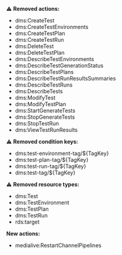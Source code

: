 :warning: **Removed actions:**

- dms:CreateTest
- dms:CreateTestEnvironments
- dms:CreateTestPlan
- dms:CreateTestRun
- dms:DeleteTest
- dms:DeleteTestPlan
- dms:DescribeTestEnvironments
- dms:DescribeTestGenerationStatus
- dms:DescribeTestPlans
- dms:DescribeTestRunResultsSummaries
- dms:DescribeTestRuns
- dms:DescribeTests
- dms:ModifyTest
- dms:ModifyTestPlan
- dms:StartGenerateTests
- dms:StopGenerateTests
- dms:StopTestRun
- dms:ViewTestRunResults

:warning: **Removed condition keys:**

- dms:test-environment-tag/${TagKey}
- dms:test-plan-tag/${TagKey}
- dms:test-run-tag/${TagKey}
- dms:test-tag/${TagKey}

:warning: **Removed resource types:**

- dms:Test
- dms:TestEnvironment
- dms:TestPlan
- dms:TestRun
- rds:target

**New actions:**

- medialive:RestartChannelPipelines
